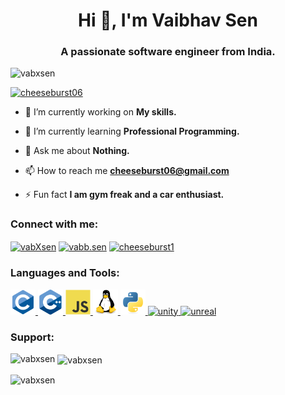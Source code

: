 <h1 align="center">Hi 👋, I'm Vaibhav Sen</h1>
<h3 align="center">A passionate software engineer from India.</h3>

<p align="left"> <img src="https://komarev.com/ghpvc/?username=vabxsen&label=Profile%20views&color=0e75b6&style=flat" alt="vabxsen" /> </p>

<p align="left"> <a href="https://twitter.com/cheeseburst06" target="blank"><img src="https://img.shields.io/twitter/follow/cheeseburst06?logo=twitter&style=for-the-badge" alt="cheeseburst06" /></a> </p>

- 🔭 I’m currently working on **My skills.**

- 🌱 I’m currently learning **Professional Programming.**

- 💬 Ask me about **Nothing.**

- 📫 How to reach me **cheeseburst06@gmail.com**

- ⚡ Fun fact **I am gym freak and a car enthusiast.**

<h3 align="left">Connect with me:</h3>
<p align="left">
<a href="https://twitter.com/vabXsen" target="blank"><img align="center" src="https://raw.githubusercontent.com/rahuldkjain/github-profile-readme-generator/master/src/images/icons/Social/twitter.svg" alt="vabXsen" height="30" width="40" /></a>
<a href="https://instagram.com/vabb.sen" target="blank"><img align="center" src="https://raw.githubusercontent.com/rahuldkjain/github-profile-readme-generator/master/src/images/icons/Social/instagram.svg" alt="vabb.sen" height="30" width="40" /></a>
<a href="https://www.behance.net/cheeseburst1" target="blank"><img align="center" src="https://raw.githubusercontent.com/rahuldkjain/github-profile-readme-generator/master/src/images/icons/Social/behance.svg" alt="cheeseburst1" height="30" width="40" /></a>
</p>

<h3 align="left">Languages and Tools:</h3>
<p align="left"> <a href="https://www.cprogramming.com/" target="_blank" rel="noreferrer"> <img src="https://raw.githubusercontent.com/devicons/devicon/master/icons/c/c-original.svg" alt="c" width="40" height="40"/> </a> <a href="https://www.w3schools.com/cpp/" target="_blank" rel="noreferrer"> <img src="https://raw.githubusercontent.com/devicons/devicon/master/icons/cplusplus/cplusplus-original.svg" alt="cplusplus" width="40" height="40"/> </a> <a href="https://developer.mozilla.org/en-US/docs/Web/JavaScript" target="_blank" rel="noreferrer"> <img src="https://raw.githubusercontent.com/devicons/devicon/master/icons/javascript/javascript-original.svg" alt="javascript" width="40" height="40"/> </a> <a href="https://www.linux.org/" target="_blank" rel="noreferrer"> <img src="https://raw.githubusercontent.com/devicons/devicon/master/icons/linux/linux-original.svg" alt="linux" width="40" height="40"/> </a> <a href="https://www.python.org" target="_blank" rel="noreferrer"> <img src="https://raw.githubusercontent.com/devicons/devicon/master/icons/python/python-original.svg" alt="python" width="40" height="40"/> </a> <a href="https://unity.com/" target="_blank" rel="noreferrer"> <img src="https://www.vectorlogo.zone/logos/unity3d/unity3d-icon.svg" alt="unity" width="40" height="40"/> </a> <a href="https://unrealengine.com/" target="_blank" rel="noreferrer"> <img src="https://raw.githubusercontent.com/kenangundogan/fontisto/036b7eca71aab1bef8e6a0518f7329f13ed62f6b/icons/svg/brand/unreal-engine.svg" alt="unreal" width="40" height="40"/> </a> </p>

<h3 align="left">Support:</h3>

<p><img align="left" src="https://github-readme-stats.vercel.app/api/top-langs?username=vabxsen&show_icons=true&locale=en&layout=compact" alt="vabxsen" /></p>


<p>&nbsp;<img align="center" src="https://github-readme-stats.vercel.app/api?username=vabxsen&show_icons=true&locale=en" alt="vabxsen" /></p>

<p><img align="center" src="https://github-readme-streak-stats.herokuapp.com/?user=vabxsen&" alt="vabxsen" /></p>
